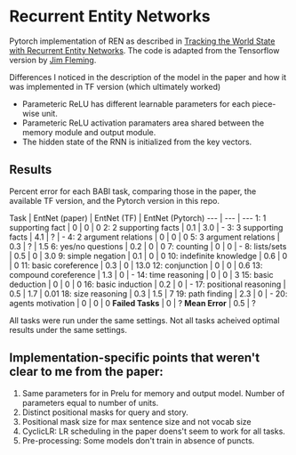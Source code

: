 # Recurrent Entity Networks

Pytorch implementation of REN as described in [Tracking the World State with Recurrent Entity Networks](https://arxiv.org/abs/1612.03969). The code is adapted from the Tensorflow version by [Jim Fleming](https://github.com/jimfleming).  

Differences I noticed in the description of the model in the paper and how it was implemented in TF version (which ultimately worked)
- Parameteric ReLU has different learnable parameters for each piece-wise unit.
- Parameteric ReLU activation paramaters area shared between the memory module and output module.
- The hidden state of the RNN is initialized from the key vectors.

## Results

Percent error for each BABI task, comparing those in the paper, the available TF version, and the Pytorch version in this repo. 

Task | EntNet (paper) | EntNet (TF) | EntNet (Pytorch)
--- | --- | ---
1: 1 supporting fact | 0 | 0 | 0
2: 2 supporting facts | 0.1 | 3.0 | -
3: 3 supporting facts | 4.1 | ? | -
4: 2 argument relations | 0 | 0 | 0
5: 3 argument relations | 0.3 | ? | 1.5 
6: yes/no questions | 0.2 | 0 | 0
7: counting | 0 | 0 | -
8: lists/sets | 0.5 | 0 | 3.0 
9: simple negation | 0.1 | 0 | 0
10: indefinite knowledge | 0.6 | 0 | 0
11: basic coreference | 0.3 | 0 | 13.0
12: conjunction | 0 | 0 | 0.6
13: compound coreference | 1.3 | 0 | -
14: time reasoning | 0 | 0 | 3 
15: basic deduction | 0 | 0 | 0
16: basic induction | 0.2 | 0 | -
17: positional reasoning | 0.5 | 1.7 | 0.01
18: size reasoning | 0.3 | 1.5 | 7
19: path finding | 2.3 | 0 | -
20: agents motivation | 0 | 0 | 0
**Failed Tasks** | 0 | ?
**Mean Error** | 0.5 | ?

All tasks were run under the same settings. Not all tasks acheived optimal results under the same settings.

## Implementation-specific points that weren't clear to me from the paper:
1. Same parameters for in Prelu for memory and output model. Number of parameters equal to number of units.
2. Distinct positional masks for query and story. 
3. Positional mask size for max sentence size and not vocab size
4. CyclicLR: LR scheduling in the paper doens't seem to work for all tasks.
6. Pre-processing: Some models don't train in absence of puncts. 

